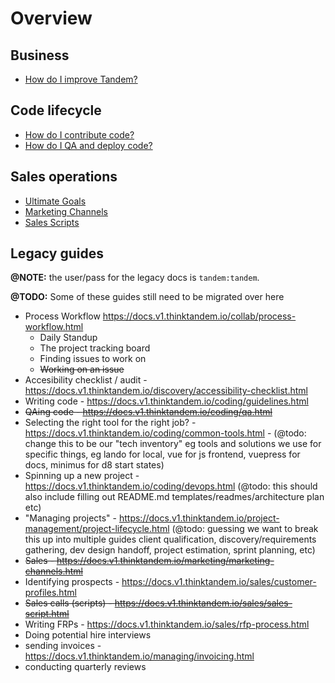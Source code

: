 # Overview

## Business

* [How do I improve Tandem?](./improve-tandem.md)

## Code lifecycle

* [How do I contribute code?](./contributing-code.md)
* [How do I QA and deploy code?](./qaing-code.md)

## Sales operations

* [Ultimate Goals](./ultimate-goals.md)
* [Marketing Channels](./marketing-channels.md)
* [Sales Scripts](./sales-scripts.md)

## Legacy guides

**@NOTE:** the user/pass for the legacy docs is `tandem:tandem`.

**@TODO:** Some of these guides still need to be migrated over here

* Process Workflow <https://docs.v1.thinktandem.io/collab/process-workflow.html>
  * Daily Standup
  * The project tracking board
  * Finding issues to work on
  * ~~Working on an issue~~
* Accesibility checklist / audit - <https://docs.v1.thinktandem.io/discovery/accessibility-checklist.html>
* Writing code - <https://docs.v1.thinktandem.io/coding/guidelines.html>
* ~~QAing code - <https://docs.v1.thinktandem.io/coding/qa.html>~~
* Selecting the right tool for the right job? - <https://docs.v1.thinktandem.io/coding/common-tools.html> - (@todo: change this to be our "tech inventory" eg tools and solutions we use for specific things, eg lando for local, vue for js frontend, vuepress for docs, minimus for d8 start states)
* Spinning up a new project - <https://docs.v1.thinktandem.io/coding/devops.html> (@todo: this should also include filling out README.md templates/readmes/architecture plan etc)
* "Managing projects" - <https://docs.v1.thinktandem.io/project-management/project-lifecycle.html> (@todo: guessing we want to break this up into multiple guides client qualification, discovery/requirements gathering, dev design handoff, project estimation, sprint planning, etc)
* ~~Sales - <https://docs.v1.thinktandem.io/marketing/marketing-channels.html>~~
* Identifying prospects - <https://docs.v1.thinktandem.io/sales/customer-profiles.html>
* ~~Sales calls (scripts) - <https://docs.v1.thinktandem.io/sales/sales-script.html>~~
* Writing FRPs - <https://docs.v1.thinktandem.io/sales/rfp-process.html>
* Doing potential hire interviews
* sending invoices - <https://docs.v1.thinktandem.io/managing/invoicing.html>
* conducting quarterly reviews
